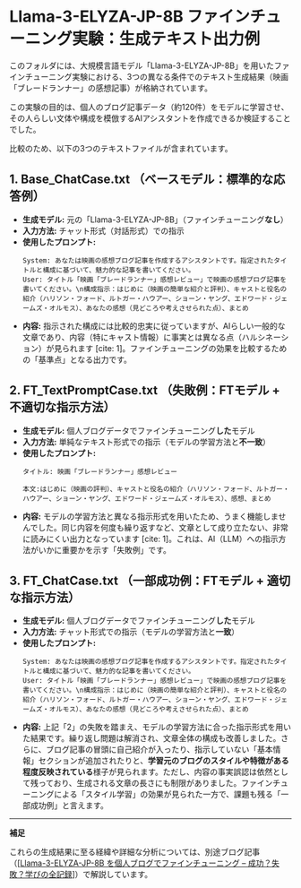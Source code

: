 # Llama-3-ELYZA-JP-8B ファインチューニング実験：生成テキスト出力例

このフォルダには、大規模言語モデル「Llama-3-ELYZA-JP-8B」を用いたファインチューニング実験における、3つの異なる条件でのテキスト生成結果（映画「ブレードランナー」の感想記事）が格納されています。

この実験の目的は、個人のブログ記事データ（約120件）をモデルに学習させ、その人らしい文体や構成を模倣するAIアシスタントを作成できるか検証することでした。

比較のため、以下の3つのテキストファイルが含まれています。

## 1. Base_ChatCase.txt （ベースモデル：標準的な応答例）

* **生成モデル:** 元の「Llama-3-ELYZA-JP-8B」（ファインチューニング**なし**）
* **入力方法:** チャット形式（対話形式）での指示
* **使用したプロンプト:**
    ```
    System: あなたは映画の感想ブログ記事を作成するアシスタントです。指定されたタイトルと構成に基づいて、魅力的な記事を書いてください。
    User: タイトル「映画「ブレードランナー」感想レビュー」で映画の感想ブログ記事を書いてください。\n構成指示：はじめに（映画の簡単な紹介と評判）、キャストと役名の紹介（ハリソン・フォード、ルトガー・ハウアー、ショーン・ヤング、エドワード・ジェームズ・オルモス）、あなたの感想（見どころや考えさせられた点）、まとめ
    ```
* **内容:** 指示された構成には比較的忠実に従っていますが、AIらしい一般的な文章であり、内容（特にキャスト情報）に事実とは異なる点（ハルシネーション）が見られます [cite: 1]。ファインチューニングの効果を比較するための「基準点」となる出力です。

## 2. FT_TextPromptCase.txt （失敗例：FTモデル + 不適切な指示方法）

* **生成モデル:** 個人ブログデータでファインチューニング**した**モデル
* **入力方法:** 単純なテキスト形式での指示（モデルの学習方法と**不一致**）
* **使用したプロンプト:**
    ```
    タイトル: 映画「ブレードランナー」感想レビュー

    本文:はじめに（映画の評判）、キャストと役名の紹介（ハリソン・フォード、ルトガー・ハウアー、ショーン・ヤング、エドワード・ジェームズ・オルモス）、感想、まとめ
    ```
* **内容:** モデルの学習方法と異なる指示形式を用いたため、うまく機能しませんでした。同じ内容を何度も繰り返すなど、文章として成り立たない、非常に読みにくい出力となっています [cite: 1]。これは、AI（LLM）への指示方法がいかに重要かを示す「失敗例」です。

## 3. FT_ChatCase.txt （一部成功例：FTモデル + 適切な指示方法）

* **生成モデル:** 個人ブログデータでファインチューニング**した**モデル
* **入力方法:** チャット形式での指示（モデルの学習方法と**一致**）
* **使用したプロンプト:**
    ```
    System: あなたは映画の感想ブログ記事を作成するアシスタントです。指定されたタイトルと構成に基づいて、魅力的な記事を書いてください。
    User: タイトル「映画「ブレードランナー」感想レビュー」で映画の感想ブログ記事を書いてください。\n構成指示：はじめに（映画の簡単な紹介と評判）、キャストと役名の紹介（ハリソン・フォード、ルトガー・ハウアー、ショーン・ヤング、エドワード・ジェームズ・オルモス）、あなたの感想（見どころや考えさせられた点）、まとめ
    ```
* **内容:** 上記「2」の失敗を踏まえ、モデルの学習方法に合った指示形式を用いた結果です。繰り返し問題は解消され、文章全体の構成も改善しました。さらに、ブログ記事の冒頭に自己紹介が入ったり、指示していない「基本情報」セクションが追加されたりと、**学習元のブログのスタイルや特徴がある程度反映されている**様子が見られます。ただし、内容の事実誤認は依然として残っており、生成される文章の長さにも制限がありました。ファインチューニングによる「スタイル学習」の効果が見られた一方で、課題も残る「一部成功例」と言えます。

---

**補足**

これらの生成結果に至る経緯や詳細な分析については、別途ブログ記事（[[Llama-3-ELYZA-JP-8B を個人ブログでファインチューニング – 成功？失敗？学びの全記録](https://miyakawai.com/2025/04/24/llama-3-elyza-jp-8b-finetuning/)]）で解説しています。
